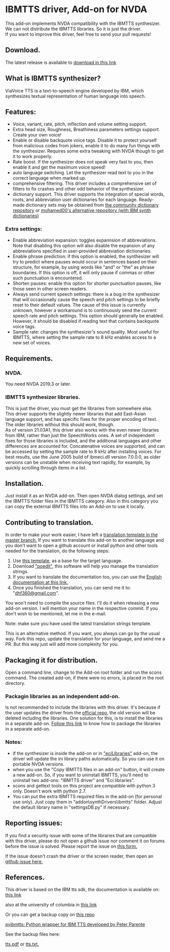 # IBMTTS driver, Add-on for NVDA #

  This add-on implements NVDA compatibility with the IBMTTS synthesizer.  
  We can not distribute the IBMTTS libraries. So it is just the driver.  
  If you want to improve this driver, feel free to send your pull requests!  

## Download.
The latest release is available to [download in this link](https://davidacm.github.io/getlatest/gh/davidacm/NVDA-IBMTTS-Driver)

## What is IBMTTS synthesizer?

ViaVoice TTS is a text-to-speech engine developed by IBM, which synthesizes textual representation of human language into speech.

## Features:

* Voice, variant, rate, pitch, inflection and volume  setting support.
* Extra head size, Roughness, Breathiness parameters settings support. Create your own voice!
* Enable or disable backquote voice tags. Disable it to protect yourself from malicious codes from jokers, enable it to do many fun things with the synthesizer. Requires some extra tweaking with NVDA though to get it to work properly.
* Rate boost. If the synthesizer does not speak very fast to  you, then enable it and get the maximum voice speed!
* auto language switching. Let the synthesizer read text to you in the correct language when marked up.
* comprehensive filtering. This driver includes a comprehensive set of filters to fix crashes and other odd behavior of the synthesizer.
* dictionary support. This driver supports the integration of special words, roots, and abbreviation  user dictionaries for each language. Ready-made dictionary sets may be obtained from [the community dictionary repository](https://github.com/thunderdrop/IBMTTSDictionaries) or [mohamed00's alternative repository (with IBM synth dictionaries)](https://github.com/mohamed00/AltIBMTTSDictionaries)

### Extra settings:

* Enable abbreviation expansion: toggles expannsion of abbreviations. Note that disabling this option will also disable the expansion of any abbreviations specified in user-provided abbreviation dictionaries.
* Enable phrase prediction: if this option is enabled, the synthesizer will try to predict where pauses would occur in sentences based on their structure, for example, by using words like "and" or "the" as phrase boundaries. If this option is off, it will only pause if commas or other such punctuation is encountered.
* Shorten pauses: enable this option for shorter punctuation pauses, like those seen in other screen readers.
* Always send current speech settings: there is a bug in the synthesizer that will occasionally cause the speech and pitch settings to be briefly reset to their default values. The cause of this issue is currently unknown, however a workaround is to continuously send the current speech rate and pitch settings. This option should generally be enabled. However, it should be disabled if reading text that contains backquote voice tags.
* Sample rate: changes the synthesizer's sound quality. Most useful for IBMTTS, where setting the sample rate to 8 kHz enables access to a new set of voices.

## Requirements.
### NVDA.
  You need NVDA 2019.3 or later.

### IBMTTS synthesizer libraries.
  This is just the driver, you must   get the libraries from  somewhere else.  
  This driver supports the slightly newer libraries that add East-Asian language support, and has specific fixes for the proper encoding of text. The older libraries without this should work, though.  
  As of version 21.03A1, this driver also works with the even newer libraries from IBM, rather than just the SpeechWorks ones. A set of independent fixes for those libraries is included, and the additional languages and other differences are accounted for. Concatenative voices are supported, and can be accessed by setting the sample rate to 8 kHz after installing voices. For best results, use the June 2005 build of ibmeci.dll version 7.0.0.0, as older versions can be unstable when receiving text rapidly, for example, by quickly scrolling through items in a list.

## Installation.
  Just install it as an NVDA add-on. Then open NVDA dialog settings, and set the IBMTTS folder files in the IBMTTS category.
  Also in this category you can copy the external IBMTTS files into an Add-on to use it locally.

## Contributing to translation.

In order to make your work easier, I have left a 
[translation template in the master branch.](https://raw.githubusercontent.com/davidacm/NVDA-IBMTTS-Driver/master/IBMTTS.pot)
If you want to translate this add-on to another language and you don't want to open a github account or install python and other tools needed for the translation, do the following steps:

1. Use
[this template](https://raw.githubusercontent.com/davidacm/NVDA-IBMTTS-Driver/master/IBMTTS.pot),
as a base for the target language.
2. Download
["poedit"](https://poedit.net/),
this software will help you manage the translation strings.
3. If you want to translate the documentation too, you can use the
[English documentation at this link.](https://raw.githubusercontent.com/davidacm/NVDA-IBMTTS-Driver/master/README.md)
4. Once you finished the translation, you can send me it to: "dhf360@gmail.com".

You won't need to compile the source files. I'll do it when releasing a new add-on version. I will mention your name in the respective commit. If you don't wish to be mentioned, let me in the e-mail.

Note: make sure you have used the latest translation strings template.

This is an alternative method. If you want, you always can go by the usual way. Fork this repo, update the translation for your language, and send me a PR. But this way just will add more complexity for you.

## Packaging it for distribution.
  Open a command line, change to the Add-on root folder  and run the scons command. The created add-on, if there were no errors, is placed in the root directory.

### Packagin libraries as an independent add-on.
Is not recommended to include the libraries with this driver. It's because if the user updates the driver from the
[official repo](https://github.com/davidacm/NVDA-IBMTTS-Driver),
the old version will be deleted including the libraries. One solution for this, is to install the libraries in a separate add-on.
[Follow this link](https://github.com/davidacm/ECILibrariesTemplate)
to know how to package the libraries in a separate add-on.

### Notes:

* if the synthesizer is inside the add-on or in
["eciLibraries"](https://github.com/davidacm/ECILibrariesTemplate)
add-on, the driver will update the ini library paths automatically. So you can use it on portable NVDA versions.
* when you use the "Copy IBMTTS files in an  add-on" button, it will create a new add-on. So, if you want to uninstall IBMTTS, you'll need to uninstall two add-ons: "IBMTTS driver" and "Eci libraries".
* scons and gettext tools on this project are  compatible with python 3 only. Doesn't work with python 2.7.
* You can put the extra IBMTTS required files in the add-on (for personal use only). Just copy them in "addon\synthDrivers\ibmtts" folder. Adjust the default library name in "settingsDB.py" if necessary.

## Reporting issues:

If you find a security issue with some of the libraries that are compatible with this driver, please do not open a github issue nor comment it on forums before the issue is solved. Please report the issue on [this form.](https://docs.google.com/forms/d/123gSqayOAsIQLx1NiI98fEqr46oiJRZ9nNq0_KIF9WU/edit)

If the issue doesn't crash the driver or the screen reader, then open an [github issue here.](https://github.com/davidacm/NVDA-IBMTTS-Driver/issues)

## References.
This driver is based on the IBM tts sdk, the documentation is available on:
[this link](http://web.archive.org/web/20191125091344/http://www.wizzardsoftware.com/docs/tts.pdf)

also at the university of columbia in
[this link](http://www1.cs.columbia.edu/~hgs/research/projects/simvoice/simvoice/docs/tts.pdf)

Or you can get a backup copy on [this repo](https://github.com/david-acm/NVDA-IBMTTS-Driver)

[pyibmtts: Python wrapper for IBM TTS developed by Peter Parente](https://sourceforge.net/projects/ibmtts-sdk/)

See the backup files here:

[tts.pdf](https://cdn.jsdelivr.net/gh/davidacm/NVDA-IBMTTS-Driver/apiReference/tts.pdf)
or [tts.txt.](https://cdn.jsdelivr.net/gh/davidacm/NVDA-IBMTTS-Driver/apiReference/tts.txt)
